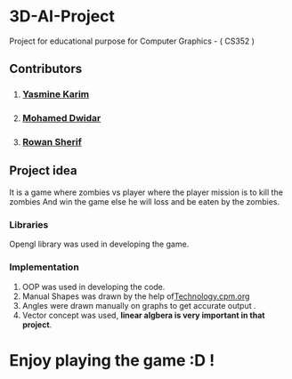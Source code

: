 # 3D-AI-Project
Project for educational purpose for Computer Graphics - ( CS352 )<br/>
## Contributors <br/>
1. ### [Yasmine Karim](https://github.com/YasoKarim)
2. ### [Mohamed Dwidar](https://github.com/PROG-MohamedDwidar)
3. ### [Rowan Sherif](https://github.com/rowansherif)
## Project idea
It is a game where zombies vs player where the player mission is to kill the zombies And win the game else 
he will loss and be eaten by the zombies.
<br/>
### Libraries 
 Opengl library was used in developing the game.
 <br/>
### Implementation
1. OOP was used in developing the code.
2. Manual Shapes was drawn by the help of[Technology.cpm.org](https://technology.cpm.org/general/3dgraph/)
3. Angles were drawn manually on graphs to get accurate output .
4. Vector concept was used, **linear algbera is very important in that project**.
# Enjoy playing the game :D !

